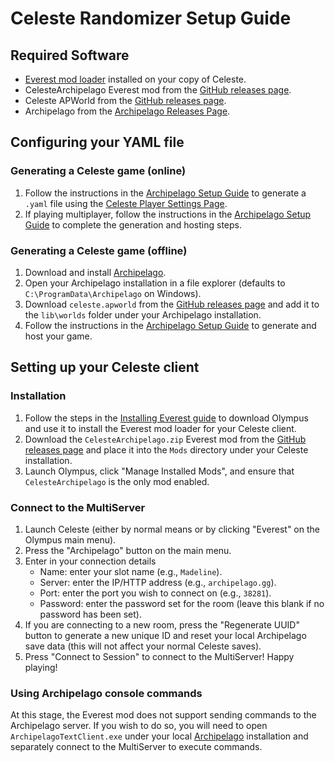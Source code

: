 # Celeste Randomizer Setup Guide

## Required Software

- [Everest mod loader](https://everestapi.github.io) installed on your copy of Celeste.
- CelesteArchipelago Everest mod from the [GitHub releases page](https://github.com/doshyw/CelesteArchipelago/releases).
- Celeste APWorld from the [GitHub releases page](https://github.com/doshyw/CelesteArchipelago/releases).
- Archipelago from the [Archipelago Releases Page](https://github.com/ArchipelagoMW/Archipelago/releases).

## Configuring your YAML file

### Generating a Celeste game (online)

1. Follow the instructions in the [Archipelago Setup Guide](tutorial/Archipelago/setup/en#on-the-website) to generate a
`.yaml` file using the [Celeste Player Settings Page](/games/celeste/player-settings).
1. If playing multiplayer, follow the instructions in the [Archipelago Setup Guide](tutorial/Archipelago/setup/en#generating-a-multiplayer-game) to complete the generation and hosting steps.

### Generating a Celeste game (offline)

1. Download and install [Archipelago](https://github.com/ArchipelagoMW/Archipelago/releases).
1. Open your Archipelago installation in a file explorer (defaults to `C:\ProgramData\Archipelago` on Windows).
1. Download `celeste.apworld` from the [GitHub releases page](https://github.com/doshyw/CelesteArchipelago/releases)
and add it to the `lib\worlds` folder under your Archipelago installation.
1. Follow the instructions in the [Archipelago Setup Guide](tutorial/Archipelago/setup/en#on-your-local-installation) to
generate and host your game.


## Setting up your Celeste client

### Installation

1. Follow the steps in the [Installing Everest guide](https://everestapi.github.io/#installing-everest) to download 
Olympus and use it to install the Everest mod loader for your Celeste client.
1. Download the `CelesteArchipelago.zip` Everest mod from the 
[GitHub releases page](https://github.com/doshyw/CelesteArchipelago/releases) and place it into the `Mods` directory 
under your Celeste installation.
1. Launch Olympus, click "Manage Installed Mods", and ensure that `CelesteArchipelago` is the only mod enabled.


### Connect to the MultiServer

1. Launch Celeste (either by normal means or by clicking "Everest" on the Olympus main menu).
1. Press the "Archipelago" button on the main menu.
1. Enter in your connection details
    - Name: enter your slot name (e.g., `Madeline`).
    - Server: enter the IP/HTTP address (e.g., `archipelago.gg`).
    - Port: enter the port you wish to connect on (e.g., `38281`).
    - Password: enter the password set for the room (leave this blank if no password has been set).
1. If you are connecting to a new room, press the "Regenerate UUID" button to generate a new unique ID and reset your 
local Archipelago save data (this will not affect your normal Celeste saves).
1. Press "Connect to Session" to connect to the MultiServer! Happy playing!


### Using Archipelago console commands

At this stage, the Everest mod does not support sending commands to the Archipelago server. If you wish to do so, you 
will need to open `ArchipelagoTextClient.exe` under your local 
[Archipelago](https://github.com/ArchipelagoMW/Archipelago/releases) installation and separately connect to the 
MultiServer to execute commands.